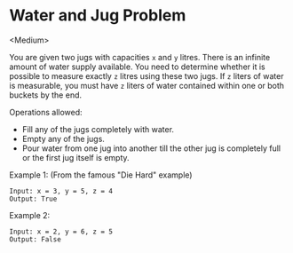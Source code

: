 # Water and Jug Problem

\<Medium>

You are given two jugs with capacities `x` and `y` litres. There is an infinite
amount of water supply available. You need to determine whether it is possible
to measure exactly `z` litres using these two jugs. If `z` liters of water is
measurable, you must have `z` liters of water contained within one or both
buckets by the end.

Operations allowed:
- Fill any of the jugs completely with water.
- Empty any of the jugs.
- Pour water from one jug into another till the other jug is completely full or
  the first jug itself is empty.

Example 1: (From the famous "Die Hard" example)

```
Input: x = 3, y = 5, z = 4
Output: True
```

Example 2:

```
Input: x = 2, y = 6, z = 5
Output: False
```
